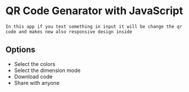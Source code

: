 
# QR Code Genarator with JavaScript

```
In this app if you text something in input it will be change the qr code and makes new also responsive design inside
```




## Options

- Select the colors
- Select the dimension mode
- Download code
- Share with anyone

  